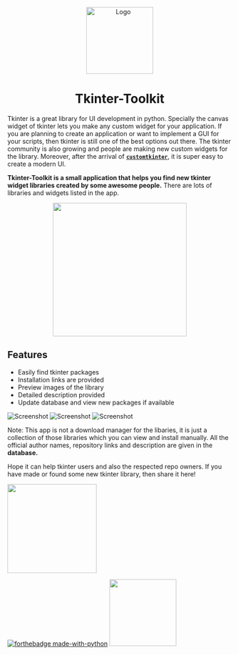 <!-- PROJECT LOGO -->
<br />
<div align="center">
  <img src="https://github.com/Akascape/tkinter-toolkit/assets/89206401/9dcada5c-72a0-44ca-b855-5d29bd7ae5d5" alt="Logo" width="150" height="150">
  <h1 align="center">Tkinter-Toolkit</h1>
</div>

Tkinter is a great library for UI development in python. Specially the canvas widget of tkinter lets you make any custom widget for your application. If you are planning to create an application or want to implement a GUI for your scripts, then tkinter is still one of the best options out there. The tkinter community is also growing and people are making new custom widgets for the library.
Moreover, after the arrival of [**`customtkinter`**](https://github.com/TomSchimansky/CustomTkinter), it is super easy to create a modern UI.

**Tkinter-Toolkit is a small application that helps you find new tkinter widget libraries created by some awesome people.** There are lots of libraries and widgets listed in the app. 

<div align="center">
  
[<img src="https://img.shields.io/badge/DOWNLOAD-Tk_Toolkit-informational?&color=cyan&logo=Python&logoColor=yellow&style=for-the-badge"  width="300">](https://github.com/Akascape/tkinter-toolkit/archive/refs/heads/main.zip)
  
</div>

## Features
- Easily find tkinter packages
- Installation links are provided
- Preview images of the library
- Detailed description provided
- Update database and view new packages if available

![Screenshot](https://github.com/Akascape/tkinter-toolkit/assets/89206401/f26005ef-fea7-4633-b734-bffb885d2b8f)
![Screenshot](https://github.com/Akascape/tkinter-toolkit/assets/89206401/69a90dfd-e6ce-4305-8c07-3fa449418ace)
![Screenshot](https://github.com/Akascape/tkinter-toolkit/assets/89206401/0d79f72a-8f61-4b6c-a170-b3f5a5b92305)

Note: This app is not a download manager for the libaries, it is just a collection of those libraries which you can view and install manually. All the official author names, repository links and description are given in the **database.**

Hope it can help tkinter users and also the respected repo owners. If you have made or found some new tkinter library, then share it here!

[<img src="https://img.shields.io/badge/ADD-NEW_LIBRARY-informational?&color=black&style=for-the-badge" width="200">](https://github.com/Akascape/tkinter-toolkit/discussions/categories/add-this)

[![forthebadge made-with-python](http://ForTheBadge.com/images/badges/made-with-python.svg)](https://www.python.org/)
[<img src="https://img.shields.io/badge/LICENSE-MIT-informational?&color=red&style=for-the-badge" width="150">](https://github.com/Akascape/tkinter-toolkit/blob/main/LICENSE)
